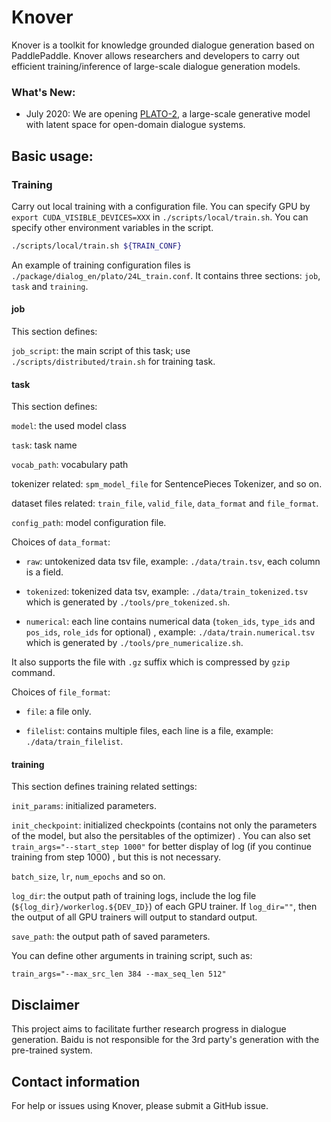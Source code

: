 # Knover
Knover is a toolkit for knowledge grounded dialogue generation based on PaddlePaddle. Knover allows researchers and developers to carry out efficient training/inference of large-scale dialogue generation models. 

### What's New:

- July 2020: We are opening [PLATO-2](plato-2/README.md), a large-scale generative model with latent space for open-domain dialogue systems.


## Basic usage:

### Training
Carry out local training with a configuration file. You can specify GPU by `export CUDA_VISIBLE_DEVICES=XXX` in `./scripts/local/train.sh`. You can specify other environment variables in the script.

``` bash
./scripts/local/train.sh ${TRAIN_CONF}
```

An example of training configuration files is `./package/dialog_en/plato/24L_train.conf`. It contains three sections: `job`, `task` and `training`.

#### job

This section defines:

`job_script`: the main script of this task; use `./scripts/distributed/train.sh` for training task.

#### task
This section defines:

`model`: the used model class

`task`: task name

`vocab_path`: vocabulary path

tokenizer related: `spm_model_file` for SentencePieces Tokenizer, and so on.

dataset files related: `train_file`, `valid_file`, `data_format` and `file_format`.

`config_path`: model configuration file.

Choices of `data_format`:

- `raw`: untokenized data tsv file, example: `./data/train.tsv`, each column is a field.

- `tokenized`: tokenized data tsv, example: `./data/train_tokenized.tsv` which is generated by `./tools/pre_tokenized.sh`.

- `numerical`: each line contains numerical data (`token_ids`, `type_ids` and `pos_ids`, `role_ids` for optional) , example: `./data/train.numerical.tsv` which is generated by `./tools/pre_numericalize.sh`.

It also supports the file with `.gz` suffix which is compressed by `gzip` command.

Choices of `file_format`:

- `file`: a file only.

- `filelist`: contains multiple files, each line is a file, example: `./data/train_filelist`.

#### training
This section defines training related settings:

`init_params`: initialized parameters.

`init_checkpoint`: initialized checkpoints (contains not only the parameters of the model, but also the persitables of the optimizer) . You can also set `train_args="--start_step 1000"` for better display of log (if you continue training from step 1000) , but this is not necessary.

`batch_size`, `lr`, `num_epochs` and so on.

`log_dir`: the output path of training logs, include the log file (`${log_dir}/workerlog.${DEV_ID}`) of each GPU trainer. If `log_dir=""`, then the output of all GPU trainers will output to standard output.

`save_path`: the output path of saved parameters.

You can define other arguments in training script, such as:

```
train_args="--max_src_len 384 --max_seq_len 512"
```

## Disclaimer
This project aims to facilitate further research progress in dialogue generation. Baidu is not responsible for the 3rd party's generation with the pre-trained system.

## Contact information
For help or issues using Knover, please submit a GitHub issue.
